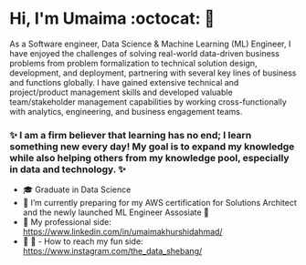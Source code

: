 # Hi, I'm Umaima :octocat: 👋

As a Software engineer, Data Science & Machine Learning (ML) Engineer, I have enjoyed the challenges of solving real-world data-driven business problems from problem formalization to technical solution design, development, and deployment, partnering with several key lines of business and functions globally. I have gained extensive technical and project/product management skills and developed valuable team/stakeholder management capabilities by working cross-functionally with analytics, engineering, and business engagement teams. 

### ✨ I am a firm believer that learning has no end; I learn something new every day! My goal is to expand my knowledge while also helping others from my knowledge pool, especially in data and technology. ✨

- :mortar_board: Graduate in Data Science 
- 🌱 I’m currently preparing for my AWS certification for Solutions Architect and the newly launched ML Engineer Assosiate   :thought_balloon:
- :briefcase: My professional side: https://www.linkedin.com/in/umaimakhurshidahmad/
- :beers: :high_brightness:  - How to reach my fun side: https://www.instagram.com/the_data_shebang/

<!--
**umaimakhh/umaimakhh** is a  _special_  repository because its `README.md` (this file) appears on your GitHub profile.
# 


-->
